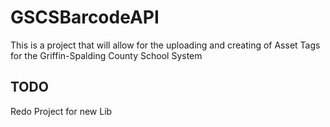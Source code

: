 # GSCSBarcodeAPI

This is a project that will allow for the uploading and creating of Asset Tags for the Griffin-Spalding County School System

## TODO
Redo Project for new Lib